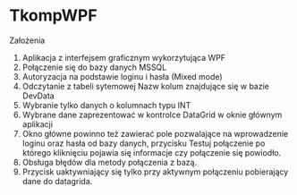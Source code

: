 # TkompWPF

Założenia
1.	Aplikacja z interfejsem graficznym wykorzytująca WPF
2.	Połączenie się do bazy danych MSSQL
3.	Autoryzacja na podstawie loginu i hasła (Mixed mode)
4.	Odczytanie z tabeli sytemowej Nazw kolum znajdujące się w bazie DevData
5.	Wybranie tylko danych o kolumnach typu INT
6.	Wybrane dane zaprezentować w kontrolce DataGrid w oknie głównym aplikacji
7.	Okno główne powinno też zawierać pole pozwalające na wprowadzenie loginu oraz hasła od bazy danych, przycisku Testuj połączenie po którego kliknięciu pojawia się informacje czy połączenie się powiodło.
8.	Obsługa błędów dla metody połączenia z bazą.
9.	Przycisk uaktywniający się tylko przy aktywnym połączeniu pobierający dane do datagrida.
